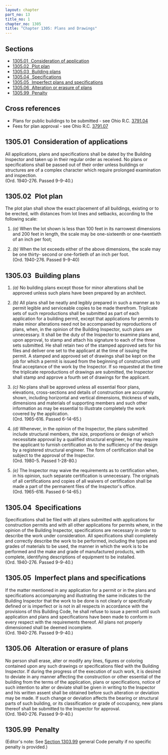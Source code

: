 ```yaml
---
layout: chapter
part_no: 13
title_no: 1
chapter_no: 1305
title: "Chapter 1305: Plans and Drawings"
---
```


## Sections

* [1305.01   Consideration of application](#130501-consideration-of-application)
* [1305.02   Plot plan](#130502-plot-plan)
* [1305.03   Building plans](#130503-building-plans)
* [1305.04   Specifications](#130504-specifications)
* [1305.05   Imperfect plans and specifications](#130505-imperfect-plans-and-specifications)
* [1305.06   Alteration or erasure of plans](#130506-alteration-or-erasure-of-plans)
* [1305.99   Penalty](#130599-penalty)

## Cross references

* Plans for public buildings to be submitted - see Ohio R.C. [3791.04][ORC Section 3791.04]
* Fees for plan approval - see Ohio R.C. [3791.07][ORC Section 3791.07]

## 1305.01   Consideration of applications

All applications, plans and specifications shall be dated by the Building
Inspector and taken up in their regular order as received. No plans or
specifications shall be passed out of their order unless buildings or
structures are of a complex character which require prolonged examination and
inspection.\
(Ord. 1940-276. Passed 9-9-40.)

## 1305.02   Plot plan

The plot plan shall show the exact placement of all buildings, existing or
to be erected, with distances from lot lines and setbacks, according to the
following scale:

1. _(a)_ When the lot shown is less than 100 feet in its narrowest dimensions
and 200 feet in length, the scale may be one-sixteenth or one-twentieth of an
inch per foot;

2. _(b)_ When the lot exceeds either of the above dimensions, the scale may be
one thirty- second or one-fortieth of an inch per foot.\
(Ord. 1940-276. Passed 9-9-40)

## 1305.03   Building plans

1. _(a)_ No building plans except those for minor alterations shall be approved
unless such plans have been prepared by an architect.

2. _(b)_ All plans shall be neatly and legibly prepared in such a manner as to
permit legible and serviceable copies to be made therefrom. Triplicate sets of
such reproductions shall be submitted as part of each application for a
building permit, except that applications for permits to make minor alterations
need not be accompanied by reproductions of plans, when, in the opinion of the
Building Inspector, such plans are unnecessary. It shall be the duty of the
Inspector to examine plans and, upon approval, to stamp and attach his
signature to each of the three sets submitted. He shall retain two of the
stamped approved sets for his files and deliver one set to the applicant at the
time of issuing the permit. A stamped and approved set of drawings shall be
kept on the job for which a permit is issued from the beginning of construction
until final acceptance of the work by the Inspector. If so requested at the
time the triplicate reproductions of drawings are submitted, the Inspector
shall stamp and approve a fourth set of drawings for the applicant.

3. _(c)_ No plans shall be approved unless all essential floor plans,
elevations, cross-sections and details of construction are accurately shown,
including horizontal and vertical dimensions, thickness of walls, dimensions
and materials of supporting members and such other information as may be
essential to illustrate completely the work covered by the application.\
(Ord. 1965-616. Passed 6-14-65.)

4. _(d)_ Whenever, in the opinion of the Inspector, the plans submitted include
structural members, the size, proportions or design of which necessitate
approval by a qualified structural engineer, he may require the applicant to
furnish certification as to the sufficiency of the design by a registered
structural engineer. The form of certification shall be subject to the approval
of the Inspector.\
(Ord. 1980-5. Passed 1-28-80.)

5. _(e)_ The Inspector may waive the requirements as to certification when, in
his opinion, such separate certification is unnecessary. The originals of all
certifications and copies of all waivers of certification shall be made a part
of the permanent files of the Inspector's office.\
(Ord. 1965-616. Passed 6-14-65.)

## 1305.04   Specifications

Specifications shall be filed with all plans submitted with applications for
construction permits and with all other applications for permits where, in the
opinion of the Building Inspector, specifications are necessary in order to
describe the work under consideration. All specifications shall completely and
correctly describe the work to be performed, including the types and grades of
materials to be used, the manner in which the work is to be performed and the
make and grade of manufactured products, with complete, identifying
descriptions of equipment to be installed.\
(Ord. 1940-276. Passed 9-9-40.)

## 1305.05   Imperfect plans and specifications

If the matter mentioned in any application for a permit or in the plans and
specifications accompanying and illustrating the same indicates to the Building
Inspector that the work to be done is not clearly or specifically defined or is
imperfect or is not in all respects in accordance with the provisions of this
Building Code, he shall refuse to issue a permit until such application and
plans and specifications have been made to conform in every respect with the
requirements thereof. All plans not properly dimensioned shall be deemed
incomplete.\
(Ord. 1940-276. Passed 9-9-40.)

## 1305.06   Alteration or erasure of plans

No person shall erase, alter or modify any lines, figures or coloring
contained upon any such drawings or specifications filed with the Building
Inspector. If during the progress of the execution of such work, it is desired
to deviate in any manner affecting the construction or other essential of the
building from the terms of the application, plans or specifications, notice of
such intention to alter or deviate shall be given in writing to the Inspector
and his written assent shall be obtained before such alteration or deviation
may be made. If such change or deviation affects the bearing or structural
parts of such building, or its classification or grade of occupancy, new plans
thereof shall be submitted to the Inspector for approval.\
(Ord. 1940-276. Passed 9-9-40.)

## 1305.99   Penalty

(Editor's note: See [Section 1303.99][CF Section 1303.99] general Code penalty
if no specific penalty is provided.)

[CF Section 1303.99]:</chapters/chapter-1303-inspections-enforcement-and-penalty/#130399-general-code-penalty>
[ORC Section 3791.04]:<https://codes.ohio.gov/ohio-revised-code/section-3791.04>
[ORC Section 3791.07]:<https://codes.ohio.gov/ohio-revised-code/section-3791.07>
